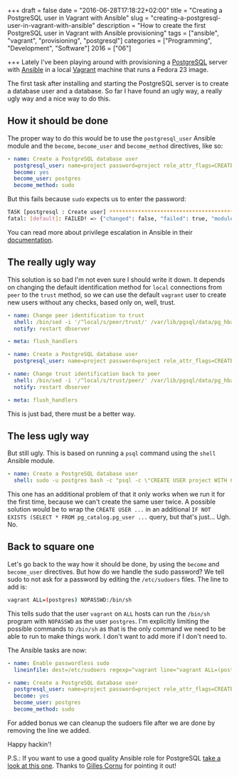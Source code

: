 +++
draft = false
date = "2016-06-28T17:18:22+02:00"
title = "Creating a PostgreSQL user in Vagrant with Ansible"
slug = "creating-a-postgresql-user-in-vagrant-with-ansible"
description = "How to create the first PostgreSQL user in Vagrant with Ansible provisioning"
tags = ["ansible", "vagrant", "provisioning", "postgresql"]
categories = ["Programming", "Development", "Software"]
2016 = ["06"]

+++
Lately I've been playing around with provisioning a [PostgreSQL](https://www.postgresql.org/) server with [Ansible](https://www.ansible.com/) in a local [Vagrant](https://www.vagrantup.com/) machine that runs a Fedora 23 image.

The first task after installing and starting the PostgreSQL server is to create a database user and a database. So far I have found an ugly way, a really ugly way and a nice way to do this.

## How it should be done

The proper way to do this would be to use the `postgresql_user` Ansible module and the `become`, `become_user` and `become_method` directives, like so:

``` yaml
- name: Create a PostgreSQL database user
  postgresql_user: name=project password=project role_attr_flags=CREATEDB state=present
  become: yes
  become_user: postgres
  become_method: sudo
```

But this fails because `sudo` expects us to enter the password:

``` bash
TASK [postgresql : Create user] ************************************************
fatal: [default]: FAILED! => {"changed": false, "failed": true, "module_stderr": "", "module_stdout": "sudo: a password is required\r\n", "msg": "MODULE FAILURE", "parsed": false}
```

You can read more about privilege escalation in Ansible in their [documentation](http://docs.ansible.com/ansible/become.html).

## The really ugly way

This solution is so bad I'm not even sure I should write it down. It depends on changing the default identification method for `local` connections from `peer` to the `trust` method, so we can use the default `vagrant` user to create new users without any checks, based only on, well, trust.

``` yaml
- name: Change peer identification to trust
  shell: /bin/sed -i '/^local/s/peer/trust/' /var/lib/pgsql/data/pg_hba.conf
  notify: restart dbserver

- meta: flush_handlers

- name: Create a PostgreSQL database user
  postgresql_user: name=project password=project role_attr_flags=CREATEDB state=present

- name: Change trust identification back to peer
  shell: /bin/sed -i '/^local/s/trust/peer/' /var/lib/pgsql/data/pg_hba.conf
  notify: restart dbserver

- meta: flush_handlers
```

This is just bad, there must be a better way.

## The less ugly way

But still ugly. This is based on running a `psql` command using the `shell` Ansible module.

``` yaml
- name: Create a PostgreSQL database user
  shell: sudo -u postgres bash -c "psql -c \"CREATE USER project WITH CREATEDB PASSWORD 'project';\""
```

This one has an additional problem of that it only works when we run it for the first time, because we can't create the same user twice. A possible solution would be to wrap the `CREATE USER ...` in an additional `IF NOT EXISTS (SELECT * FROM pg_catalog.pg_user ...` query, but that's just... Ugh. No.

## Back to square one

Let's go back to the way how it should be done, by using the `become` and `become_user` directives. But how do we handle the sudo password? We tell sudo to not ask for a password by editing the `/etc/sudoers` files. The line to add is:

``` bash
vagrant ALL=(postgres) NOPASSWD:/bin/sh
```

This tells sudo that the user `vagrant` on `ALL` hosts can run the `/bin/sh` program with `NOPASSWD` as the user `postgres`. I'm explicitly limiting the possible commands to `/bin/sh` as that is the only command we need to be able to run to make things work. I don't want to add more if I don't need to.

The Ansible tasks are now:

``` yaml
- name: Enable passwordless sudo
  lineinfile: dest=/etc/sudoers regexp=^vagrant line="vagrant ALL=(postgres) NOPASSWD:/bin/sh"

- name: Create a PostgreSQL database user
  postgresql_user: name=project password=project role_attr_flags=CREATEDB state=present
  become: yes
  become_user: postgres
  become_method: sudo
```

For added bonus we can cleanup the sudoers file after we are done by removing the line we added.

Happy hackin'!

P.S.: If you want to use a good quality Ansible role for PostgreSQL [take a look at this one](https://github.com/ANXS/postgresql). Thanks to [Gilles Cornu](https://github.com/gildegoma) for pointing it out!

